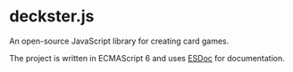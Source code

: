 # deckster.js

An open-source JavaScript library for creating card games.

The project is written in ECMAScript 6 and uses [ESDoc][] for documentation.

[ESDoc]: https://esdoc.org
